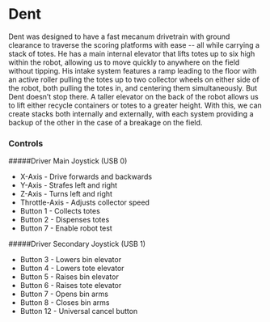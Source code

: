 # Dent

Dent was designed to have a fast mecanum drivetrain with ground clearance to traverse the scoring platforms with ease -- all while carrying a stack of totes. He has a main internal elevator that lifts totes up to six high within the robot, allowing us to move quickly to anywhere on the field without tipping. His intake system features a ramp leading to the floor with an active roller pulling the totes up to two collector wheels on either side of the robot, both pulling the totes in, and centering them simultaneously. But Dent doesn’t stop there. A taller elevator on the back of the robot allows us to lift either recycle containers or totes to a greater height. With this, we can create stacks both internally and externally, with each system providing a backup of the other in the case of a breakage on the field. 

### Controls
#####Driver Main Joystick (USB 0)
- X-Axis - Drive forwards and backwards
- Y-Axis - Strafes left and right
- Z-Axis - Turns left and right
- Throttle-Axis - Adjusts collector speed
- Button 1 - Collects totes
- Button 2 - Dispenses totes
- Button 7 - Enable robot test

#####Driver Secondary Joystick (USB 1)
- Button 3 - Lowers bin elevator
- Button 4 - Lowers tote elevator
- Button 5 - Raises bin elevator
- Button 6 - Raises tote elevator
- Button 7 - Opens bin arms
- Button 8 - Closes bin arms
- Button 12 - Universal cancel button